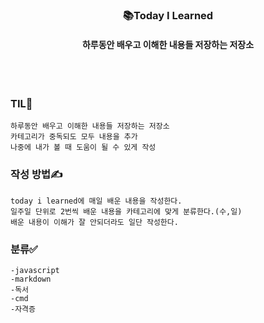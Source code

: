 

<div align="center">
<h3>📚Today I Learned</h3>
<h4>하루동안 배우고 이해한 내용들 저장하는 저장소</h4>
</div>


</br>
</br>

### TIL🧠
	하루동안 배우고 이해한 내용들 저장하는 저장소
	카테고리가 중독되도 모두 내용을 추가
	나중에 내가 볼 때 도움이 될 수 있게 작성
    
### 작성 방법✍️
    today i learned에 매일 배운 내용을 작성한다.
    일주일 단위로 2번씩 배운 내용을 카테고리에 맞게 분류한다.(수,일)
    배운 내용이 이해가 잘 안되더라도 일단 작성한다.
### 분류✅
	-javascript
    -markdown
    -독서
    -cmd
    -자격증
    
